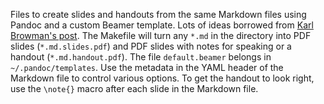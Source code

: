 Files to create slides and handouts from the same Markdown files using
Pandoc and a custom Beamer template. Lots of ideas borrowed from [Karl
Browman's post][]. The Makefile will turn any `*.md` in the directory 
into PDF slides (`*.md.slides.pdf`) and PDF slides with notes for 
speaking or a handout (`*.md.handout.pdf`). The file `default.beamer` 
belongs in `~/.pandoc/templates`. Use the metadata in the YAML header of 
the Markdown file to control various options. To get the handout to look 
right, use the `\note{}` macro after each slide in the Markdown file.

  [Karl Browman's post]: http://kbroman.wordpress.com/2013/10/07/better-looking-latexbeamer-slides/

